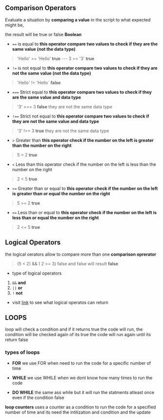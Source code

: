 ## Comparison Operators

Evaluate a situation by **comparing a value** in the script to what expected might be,

the result will be true or false **Boolean**
* `==` is equal to 
**this operator compare two values to check if they are the same value (not the data type)**
> 'Hello' == 'Hello' **true** --- 3 == '3' **true**

* `!=` is not equal to
**this operator compare two values to check if they are not the same value (not the data type)**
> 'Hello' != 'Hello` **false**

* `===` Strict equal to 
**this operator compare two values to check if they are the same value and data type**

> '3' === 3 **false** they are not the same data type

* `!==` Strict not equal to
**this operator compare two values to check if they are not the same value and data type**

> '3' !== 3 **true** they are not the same data type

* `>` Greater than
**this operator check if the number on the left is greater than the number on the right**

> 5 > 2 **true**

* `<` Less than
this operator check if the number on the left is less than the number on the right
> 2 < 5 **true**

* `>=` Greater than or equal to
**this operator check if the number on the left is greater than or equal the number on the right**
> 5 >= 2 **true**

* `<=` Less than or equal to
**this operator check if the number on the left is less than or equal the number on the right**
> 2 <= 5 **true**

## Logical Operators

the logical oerators allow to compare more than one **comparison oprerator**

> (5 < 2) && ( 2 >= 3)
> false  and  false will result **false**

* type of logical operators
1. `&&` **and**
2. `||` **or**
3. `!` **not**

* visit [link](https://miro.medium.com/max/960/1*IHlUT-kFAZ_t_ZHxLliJsg.png) to see what logical operatos can return 

## LOOPS

loop will check a condition and if it returns true the code will run, the condition will be checked again of its true the code
will run again until its return false

### types of loops

* **FOR** 
we use FOR when need to run the code for a specific number of time

* **WHILE**
we use WHILE when we dont know how many times to run the code

* **DO WHILE**
the same ass while but it will run the statments atleast once even if the condition false

**loop counters** uses a counter as a condition to run the code for a specified number of time and its need the intilization and condition and the update

